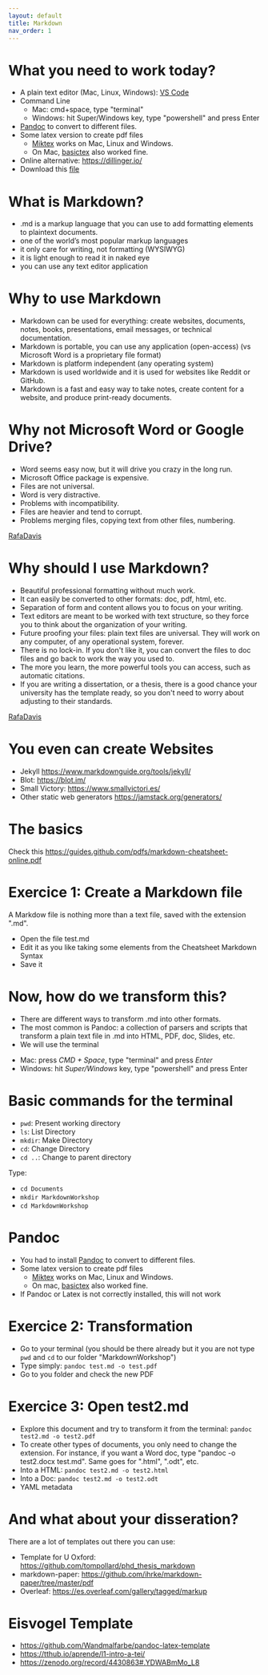 ```yaml
---
layout: default
title: Markdown
nav_order: 1
---
```


# What you need to work today?

- A plain text editor (Mac, Linux, Windows): [VS Code](https://code.visualstudio.com/)
- Command Line
  * Mac: cmd+space, type "terminal"
  * Windows: hit Super/Windows key, type "powershell" and press Enter
- [Pandoc](https://pandoc.org/installing.html) to convert to different files.
- Some latex version to create pdf files
    - [Miktex](https://miktex.org/) works on Mac, Linux and Windows.
    - On Mac, [basictex](www.tug.org/mactex/morepackages.html) also worked fine.
- Online alternative: <https://dillinger.io/>
- Download this [file](http://susannalles.com/markdown.zip)

# What is Markdown?

- .md is a markup language that you can use to add formatting elements to plaintext documents.
- one of the world’s most popular markup languages
- it only care for writing, not formatting (WYSIWYG)
- it is light enough to read it in naked eye
- you can use any text editor application

# Why to use Markdown

- Markdown can be used for everything: create websites, documents, notes, books, presentations, email messages, or technical documentation.
- Markdown is portable, you can use any application (open-access) (vs Microsoft Word is a proprietary file format)
- Markdown is platform independent (any operating system)
- Markdown is used worldwide and it is used for websites like Reddit or GitHub.
- Markdown is a fast and easy way to take notes, create content for a website, and produce print-ready documents.

# Why not Microsoft Word or Google Drive?

- Word seems easy now, but it will drive you crazy in the long run.
- Microsoft Office package is expensive.
- Files are not universal.
- Word is very distractive.
- Problems with incompatibility.
- Files are heavier and tend to corrupt.
- Problems merging files, copying text from other files, numbering.

[RafaDavis](https://github.com/rafadavis/markdown-workshop/blob/master/README.md)

# Why should I use Markdown?

- Beautiful professional formatting without much work.
- It can easily be converted to other formats: doc, pdf, html, etc.
- Separation of form and content allows you to focus on your writing.
- Text editors are meant to be worked with text structure, so they force you to think about the organization of your writing.
- Future proofing your files: plain text files are universal. They will work on any computer, of any operational system, forever.
- There is no lock-in. If you don't like it, you can convert the files to doc files and go back to work the way you used to.
- The more you learn, the more powerful tools you can access, such as automatic citations.
- If you are writing a dissertation, or a thesis, there is a good chance your university has the template ready, so you don't need to worry about adjusting to their standards.

[RafaDavis](https://github.com/rafadavis/markdown-workshop/blob/master/README.md)

# You even can create Websites

- Jekyll https://www.markdownguide.org/tools/jekyll/
- Blot: https://blot.im/
- Small Victory:  https://www.smallvictori.es/
- Other static web generators https://jamstack.org/generators/

# The basics

Check this https://guides.github.com/pdfs/markdown-cheatsheet-online.pdf

# Exercice 1: Create a Markdown file

A Markdow file is nothing more than a text file, saved with the extension ".md".

- Open the file test.md
- Edit it as you like taking some elements from the Cheatsheet Markdown Syntax
- Save it


# Now, how do we transform this?

- There are different ways to transform .md into other formats.
- The most common is Pandoc: a collection of parsers and scripts that transform a plain text file in .md into HTML, PDF, doc, Slides, etc.
-  We will use the terminal
  * Mac: press *CMD + Space*, type "terminal" and press *Enter*
  * Windows: hit *Super/Windows* key, type "powershell" and press Enter

# Basic commands for the terminal

- `pwd`: Present working directory
- `ls`: List Directory
- `mkdir`: Make Directory
- `cd`: Change Directory
- `cd ..`: Change to parent directory

Type:

- `cd Documents`
- `mkdir MarkdownWorkshop`
- `cd MarkdownWorkshop`

# Pandoc

- You had to install [Pandoc](https://github.com/jgm/pandoc/releases/tag/2.3.1) to convert to different files.
- Some latex version to create pdf files
    - [Miktex](https://miktex.org/) works on Mac, Linux and Windows.
    - On mac, [basictex](www.tug.org/mactex/morepackages.html) also worked fine.
- If Pandoc or Latex is not correctly installed, this will not work

# Exercice 2: Transformation

- Go to your terminal (you should be there already but it you are not type `pwd` and `cd` to our folder "MarkdownWorkshop")
- Type simply: `pandoc test.md -o test.pdf`
- Go to you folder and check the new PDF

# Exercice 3: Open test2.md

- Explore this document and try to transform it from the terminal: `pandoc test2.md -o test2.pdf`
- To create other types of documents, you only need to change the extension. For instance, if you want a Word doc, type "pandoc -o test2.docx test.md". Same goes for ".html", ".odt", etc.
- Into a HTML: `pandoc test2.md -o test2.html`
- Into a Doc: `pandoc test2.md -o test2.odt`
- YAML metadata

# And what about your disseration?

There are a lot of templates out there you can use:

- Template for U Oxford: https://github.com/tompollard/phd_thesis_markdown
- markdown-paper: https://github.com/ihrke/markdown-paper/tree/master/pdf
- Overleaf: https://es.overleaf.com/gallery/tagged/markup

# Eisvogel Template

- https://github.com/Wandmalfarbe/pandoc-latex-template
- https://tthub.io/aprende/l1-intro-a-tei/
- https://zenodo.org/record/4430863#.YDWABmMo_L8

